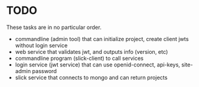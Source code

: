 TODO
====

These tasks are in no particular order.

  * commandline (admin tool) that can initialize project, create client jwts without login service
  * web service that validates jwt, and outputs info (version, etc)
  * commandline program (slick-client) to call services
  * login service (jwt service) that can use openid-connect, api-keys, site-admin password
  * slick service that connects to mongo and can return projects
